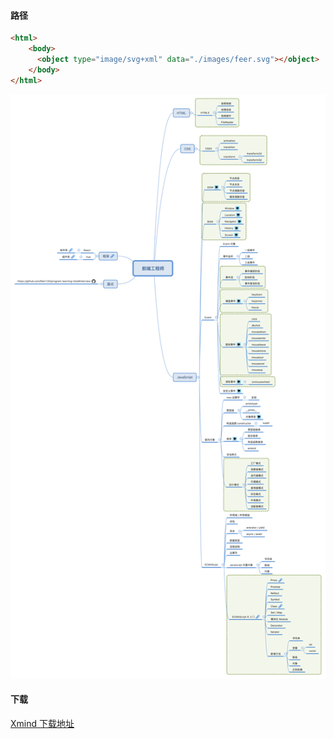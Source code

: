 #### 路径

```html
<html>
    <body>
      <object type="image/svg+xml" data="./images/feer.svg"></object> 
    </body>
</html>
```



![feer.png](./images/feer.png)

#### 下载

[Xmind 下载地址](https://github.com/Rain120/study-notes/raw/master/docs/knowledge-map/%E9%AB%98%E7%BA%A7%E5%89%8D%E7%AB%AF%E5%B7%A5%E7%A8%8B%E5%B8%88.xmind)